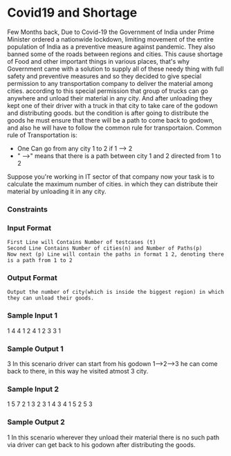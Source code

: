 # Covid19 and Shortage
 Few Months back, Due to Covid-19 the Government of India under Prime Minister ordered a nationwide lockdown, limiting movement of the entire population of India as a preventive measure against pandemic. They also banned some of the roads between regions and cities.
 This cause shortage of Food and other important things in various places, that's why Government came with a solution to supply all of these needy thing with full safety and preventive measures and so they decided to give special permission to any transportation company to deliver the material among cities. according to this special permission that group of trucks can go anywhere and unload their material in any city. And after unloading they kept one of their driver with a truck in that city to take care of the godown and distributing goods. but the condition is after going to distribute the goods he must ensure that there will be a path to come back to godown, and also he will have to follow the common rule for transportaion.
 Common rule of Transportation is:
 - One Can go from any city 1 to 2 if 1 --> 2
 - " -->" means that there is a path between city 1 and 2 directed from 1 to 2

Suppose you're working in IT sector of that company now your task is to calculate the maximum number of cities. in which they can distribute their material by unloading it in any city. 
 
### Constraints
### Input Format 
```
First Line will Contains Number of testcases (t)
Second Line Contains Number of cities(n) and Number of Paths(p) 
Now next (p) Line will contain the paths in format 1 2, denoting there is a path from 1 to 2 
```

### Output Format 
```
Output the number of city(which is inside the biggest region) in which they can unload their goods.
```

### Sample Input 1
1
4 4
1 2
4 1
2 3
3 1
### Sample Output 1
3 
In this scenario driver can start from his godown 1-->2-->3 he can come back to there, in this way he visited atmost 3 city.
### Sample Input 2
1
5 7 
2 1
3 2
3 1
4 3
4 1
5 2
5 3

### Sample Output 2
1
In this scenario wherever they unload their material there is no such path via driver can get back to his godown after distributing the goods.



